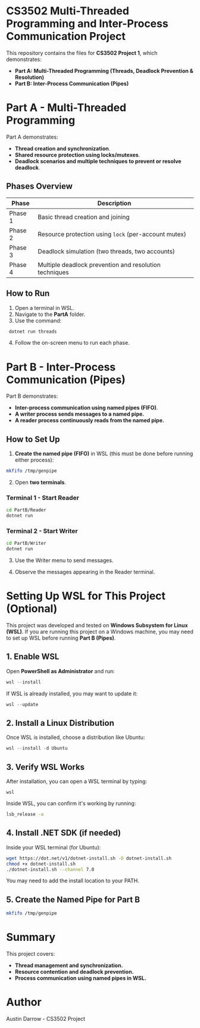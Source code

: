# CS3502 Multi-Threaded Programming and Inter-Process Communication Project

This repository contains the files for **CS3502 Project 1**, which demonstrates:
- **Part A: Multi-Threaded Programming (Threads, Deadlock Prevention & Resolution)**
- **Part B: Inter-Process Communication (Pipes)**


# Part A - Multi-Threaded Programming

Part A demonstrates:

- **Thread creation and synchronization**.
- **Shared resource protection using locks/mutexes**.
- **Deadlock scenarios and multiple techniques to prevent or resolve deadlock**.

## Phases Overview

| Phase | Description |
|---|---|
| Phase 1 | Basic thread creation and joining |
| Phase 2 | Resource protection using `lock` (per-account mutex) |
| Phase 3 | Deadlock simulation (two threads, two accounts) |
| Phase 4 | Multiple deadlock prevention and resolution techniques |

## How to Run

1. Open a terminal in WSL.
2. Navigate to the **PartA** folder.
3. Use the command:

```bash
 dotnet run threads
```

4. Follow the on-screen menu to run each phase.


# Part B - Inter-Process Communication (Pipes)

Part B demonstrates:

- **Inter-process communication using named pipes (FIFO)**.
- **A writer process sends messages to a named pipe.**
- **A reader process continuously reads from the named pipe.**

## How to Set Up

1. **Create the named pipe (FIFO)** in WSL (this must be done before running either process):

```bash
mkfifo /tmp/genpipe
```

2. Open **two terminals**.

### Terminal 1 - Start Reader
```bash
cd PartB/Reader
dotnet run
```

### Terminal 2 - Start Writer
```bash
cd PartB/Writer
dotnet run
```

3. Use the Writer menu to send messages.

4. Observe the messages appearing in the Reader terminal.


# Setting Up WSL for This Project (Optional)

This project was developed and tested on **Windows Subsystem for Linux (WSL)**. If you are running this project on a Windows machine, you may need to set up WSL before running **Part B (Pipes)**.

## 1. Enable WSL

Open **PowerShell as Administrator** and run:

```powershell
wsl --install
```

If WSL is already installed, you may want to update it:

```powershell
wsl --update
```

## 2. Install a Linux Distribution

Once WSL is installed, choose a distribution like Ubuntu:

```powershell
wsl --install -d Ubuntu
```

## 3. Verify WSL Works

After installation, you can open a WSL terminal by typing:

```
wsl
```

Inside WSL, you can confirm it's working by running:

```bash
lsb_release -a
```

## 4. Install .NET SDK (if needed)

Inside your WSL terminal (for Ubuntu):

```bash
wget https://dot.net/v1/dotnet-install.sh -O dotnet-install.sh
chmod +x dotnet-install.sh
./dotnet-install.sh --channel 7.0
```

You may need to add the install location to your PATH.

## 5. Create the Named Pipe for Part B

```bash
mkfifo /tmp/genpipe
```


# Summary

This project covers:
- **Thread management and synchronization.**
- **Resource contention and deadlock prevention.**
- **Process communication using named pipes in WSL.**


# Author
Austin Darrow - CS3502 Project
